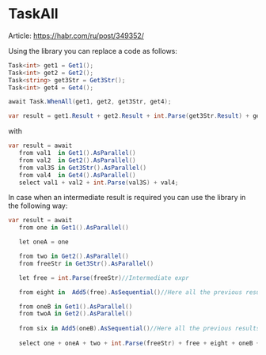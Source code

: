 # TaskAll

Article: https://habr.com/ru/post/349352/

 Using the library you can replace a code as follows:
 ```Cs
Task<int> get1 = Get1();
Task<int> get2 = Get2();
Task<string> get3Str = Get3Str();
Task<int> get4 = Get4();

await Task.WhenAll(get1, get2, get3Str, get4);

var result = get1.Result + get2.Result + int.Parse(get3Str.Result) + get4.Result;
 ```

 with
 ```Cs
 var result = await
    from val1  in Get1().AsParallel()
    from val2  in Get2().AsParallel()
    from val3S in Get3Str().AsParallel()
    from val4  in Get4().AsParallel()
    select val1 + val2 + int.Parse(val3S) + val4;
 ```

In case when an intermediate result is required you can use the library in the following way:

 ```Cs
var result = await
    from one in Get1().AsParallel()

    let oneA = one

    from two in Get2().AsParallel()
    from freeStr in Get3Str().AsParallel()

    let free = int.Parse(freeStr)//Intermediate expr 

    from eight in  Add5(free).AsSequential()//Here all the previous results can be used

    from oneB in Get1().AsParallel()
    from twoA in Get2().AsParallel()
    
    from six in Add5(oneB).AsSequential()//Here all the previous results can be used 
    
    select one + oneA + two + int.Parse(freeStr) + free + eight + oneB + twoA + six;
 ```
